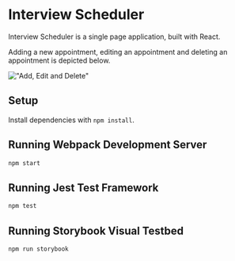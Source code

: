 # Interview Scheduler

Interview Scheduler is a single page application, built with React. 

Adding a new appointment, editing an appointment and deleting an appointment is depicted below. 

!["Add, Edit and Delete"](https://github.com/SarahMahovlich/scheduler/blob/master/docs/Add_edit_delete.gif?raw=true)

## Setup

Install dependencies with `npm install`.

## Running Webpack Development Server

```sh
npm start
```

## Running Jest Test Framework

```sh
npm test
```

## Running Storybook Visual Testbed

```sh
npm run storybook
```
